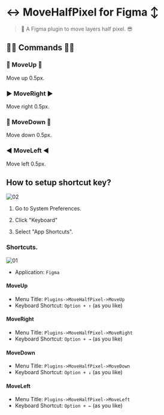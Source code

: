# ↔️ MoveHalfPixel for Figma ↕️

> 🤘 A Figma plugin to move layers half pixel. 😎

## 👨‍💻 Commands 👩‍💻

### 🔼 MoveUp 🔼

Move up 0.5px.

### ▶️ MoveRight ▶️

Move right 0.5px.

### 🔽 MoveDown 🔽

Move down 0.5px.

### ◀️ MoveLeft ◀️

Move left 0.5px.

## How to setup shortcut key?
![02](https://user-images.githubusercontent.com/26219456/75257394-3c30f900-5828-11ea-86c3-0f8cf2ed3fb2.png)
1. Go to System Preferences.

2. Click "Keyboard"

3. Select "App Shortcuts".


### Shortcuts.
![01](https://user-images.githubusercontent.com/26219456/75257387-389d7200-5828-11ea-8e2e-187d4dbd7292.png)
* Application: `Figma`

#### MoveUp

* Menu Title: `Plugins->MoveHalfPixel->MoveUp`
* Keyboard Shortcut: `Option + ↑` (as you like)

#### MoveRight

* Menu Title: `Plugins->MoveHalfPixel->MoveRight`
* Keyboard Shortcut: `Option + →` (as you like)

#### MoveDown

* Menu Title: `Plugins->MoveHalfPixel->MoveDown`
* Keyboard Shortcut: `Option + ↓` (as you like)

#### MoveLeft

* Menu Title: `Plugins->MoveHalfPixel->MoveLeft`
* Keyboard Shortcut: `Option + ←` (as you like)
